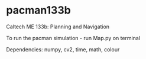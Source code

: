 # pacman133b
Caltech ME 133b: Planning and Navigation

To run the pacman simulation - run Map.py on terminal

Dependencies: numpy, cv2, time, math, colour

